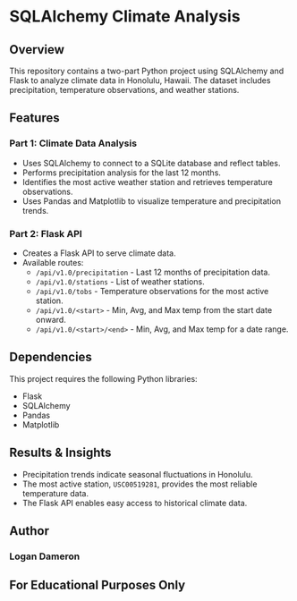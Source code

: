 # SQLAlchemy Climate Analysis

## Overview
This repository contains a two-part Python project using SQLAlchemy and Flask to analyze climate data in Honolulu, Hawaii. The dataset includes precipitation, temperature observations, and weather stations.

## Features
### Part 1: Climate Data Analysis
- Uses SQLAlchemy to connect to a SQLite database and reflect tables.
- Performs precipitation analysis for the last 12 months.
- Identifies the most active weather station and retrieves temperature observations.
- Uses Pandas and Matplotlib to visualize temperature and precipitation trends.

### Part 2: Flask API
- Creates a Flask API to serve climate data.
- Available routes:
  - `/api/v1.0/precipitation` - Last 12 months of precipitation data.
  - `/api/v1.0/stations` - List of weather stations.
  - `/api/v1.0/tobs` - Temperature observations for the most active station.
  - `/api/v1.0/<start>` - Min, Avg, and Max temp from the start date onward.
  - `/api/v1.0/<start>/<end>` - Min, Avg, and Max temp for a date range.

## Dependencies
This project requires the following Python libraries:
- Flask
- SQLAlchemy
- Pandas
- Matplotlib

## Results & Insights
- Precipitation trends indicate seasonal fluctuations in Honolulu.
- The most active station, `USC00519281`, provides the most reliable temperature data.
- The Flask API enables easy access to historical climate data.

## Author
### Logan Dameron

## For Educational Purposes Only
